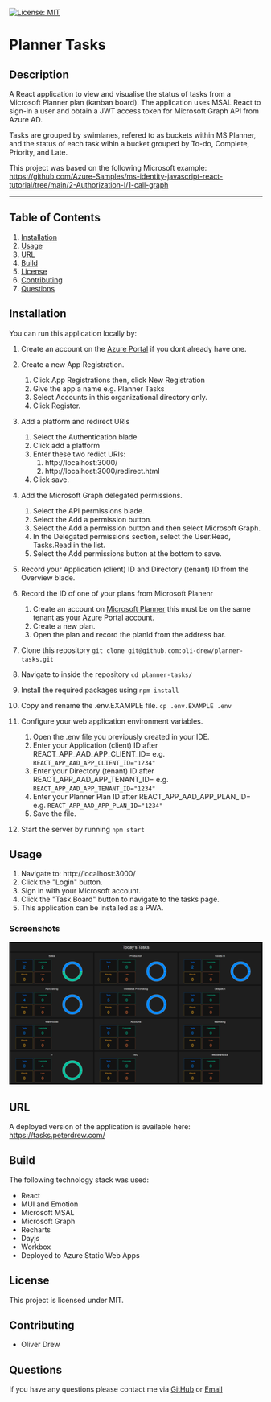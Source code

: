 [![License: MIT](https://img.shields.io/badge/License-MIT-yellow.svg)](https://opensource.org/licenses/MIT)

# Planner Tasks

## Description

A React application to view and visualise the status of tasks from a Microsoft Planner plan (kanban board).
The application uses MSAL React to sign-in a user and obtain a JWT access token for Microsoft Graph API from Azure AD.

Tasks are grouped by swimlanes, refered to as buckets within MS Planner, and the status of each task wihin a bucket grouped by To-do, Complete, Priority, and Late.

This project was based on the following Microsoft example:
https://github.com/Azure-Samples/ms-identity-javascript-react-tutorial/tree/main/2-Authorization-I/1-call-graph

---

## Table of Contents

1. [Installation](#installation)
2. [Usage](#usage)
3. [URL](#url)
4. [Build](#build)
5. [License](#license)
6. [Contributing](#contributing)
7. [Questions](#questions)

## Installation

You can run this application locally by:

1. Create an account on the [Azure Portal](https://portal.azure.com/) if you dont already have one.
1. Create a new App Registration.
   1. Click App Registrations then, click New Registration
   1. Give the app a name e.g. Planner Tasks
   1. Select Accounts in this organizational directory only.
   1. Click Register.
1. Add a platform and redirect URIs
   1. Select the Authentication blade
   1. Click add a platform
   1. Enter these two redict URIs:
      1. http://localhost:3000/
      1. http://localhost:3000/redirect.html
   1. Click save.
1. Add the Microsoft Graph delegated permissions.
   1. Select the API permissions blade.
   1. Select the Add a permission button.
   1. Select the Add a permission button and then select Microsoft Graph.
   1. In the Delegated permissions section, select the User.Read, Tasks.Read in the list.
   1. Select the Add permissions button at the bottom to save.
1. Record your Application (client) ID and Directory (tenant) ID from the Overview blade.

1. Record the ID of one of your plans from Microsoft Planenr

   1. Create an account on [Microsoft Planner](https://tasks.office.com/) this must be on the same tenant as your Azure Portal account.
   1. Create a new plan.
   1. Open the plan and record the planId from the address bar.

1. Clone this repository `git clone git@github.com:oli-drew/planner-tasks.git`
1. Navigate to inside the repository `cd planner-tasks/`
1. Install the required packages using `npm install`
1. Copy and rename the .env.EXAMPLE file. `cp .env.EXAMPLE .env`
1. Configure your web application environment variables.
   1. Open the .env file you previously created in your IDE.
   1. Enter your Application (client) ID after REACT_APP_AAD_APP_CLIENT_ID= e.g. `REACT_APP_AAD_APP_CLIENT_ID="1234"`
   1. Enter your Directory (tenant) ID after REACT_APP_AAD_APP_TENANT_ID= e.g. `REACT_APP_AAD_APP_TENANT_ID="1234"`
   1. Enter your Planner Plan ID after REACT_APP_AAD_APP_PLAN_ID= e.g. `REACT_APP_AAD_APP_PLAN_ID="1234"`
   1. Save the file.
1. Start the server by running `npm start`

## Usage

1. Navigate to: http://localhost:3000/
2. Click the "Login" button.
3. Sign in with your Microsoft account.
4. Click the "Task Board" button to navigate to the tasks page.
5. This application can be installed as a PWA.

### Screenshots

![Planner Tasks Tasks Page](/readme-files/tasks.png)

## URL

A deployed version of the application is available here: https://tasks.peterdrew.com/

## Build

The following technology stack was used:

- React
- MUI and Emotion
- Microsoft MSAL
- Microsoft Graph
- Recharts
- Dayjs
- Workbox
- Deployed to Azure Static Web Apps

## License

This project is licensed under MIT.

## Contributing

- Oliver Drew

## Questions

If you have any questions please contact me via [GitHub](https://github.com/oli-drew) or [Email](mailto:oli-webdev@protonmail.com)
